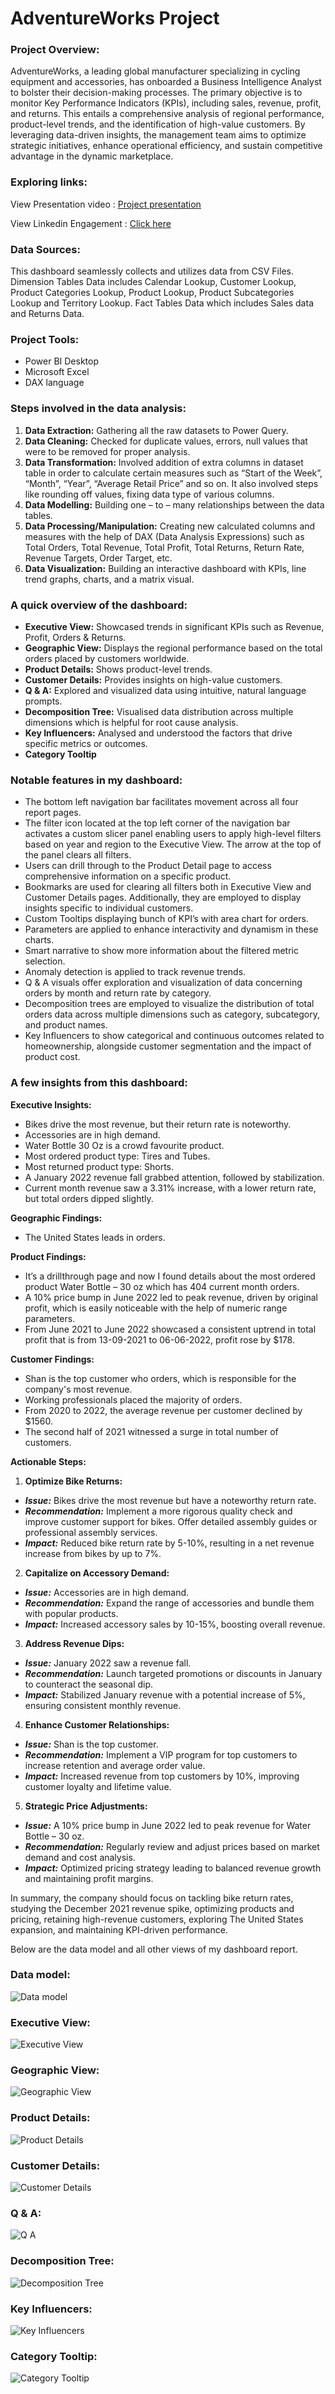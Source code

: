 # AdventureWorks Project

### Project Overview:

AdventureWorks, a leading global manufacturer specializing in cycling equipment and accessories, has onboarded a Business Intelligence Analyst to bolster their decision-making processes. The primary objective is to monitor Key Performance Indicators (KPIs), including sales, revenue, profit, and returns. This entails a comprehensive analysis of regional performance, product-level trends, and the identification of high-value customers. By leveraging data-driven insights, the management team aims to optimize strategic initiatives, enhance operational efficiency, and sustain competitive advantage in the dynamic marketplace.

### Exploring links:
View Presentation video : [Project presentation](https://www.youtube.com/embed/QQOof5Ru6dQ?si=BvjKm6BhlTAZDmpE)

View Linkedin Engagement  : [Click here](https://www.linkedin.com/posts/chellalakshmi_hello-connections-excited-to-unveil-activity-7194694781392883713-E9u0?utm_source=share&utm_medium=member_desktop)

### Data Sources:

This dashboard seamlessly collects and utilizes data from CSV Files. Dimension Tables Data includes Calendar Lookup, Customer Lookup, Product Categories Lookup, Product Lookup, Product Subcategories Lookup and Territory Lookup. Fact Tables Data which includes Sales data and Returns Data.

### Project Tools:
- Power BI Desktop
- Microsoft Excel
- DAX language

### Steps involved in the data analysis:
1. **Data Extraction:** Gathering all the raw datasets to Power Query.
2. **Data Cleaning:** Checked for duplicate values, errors, null values that were to be removed for proper analysis.
3. **Data Transformation:** Involved addition of extra columns in dataset table in order to calculate certain measures such as “Start of the Week”, “Month”, “Year”, “Average Retail Price” and so on. It also involved steps like rounding off values, fixing data type of various columns.
4. **Data Modelling:** Building one – to – many relationships between the data tables.
5. **Data Processing/Manipulation:** Creating new calculated columns and measures with the help of DAX (Data Analysis Expressions) such as Total Orders, Total Revenue, Total Profit, Total Returns, Return Rate, Revenue Targets, Order Target, etc.
6. **Data Visualization:** Building an interactive dashboard with KPIs, line trend graphs, charts, and a matrix visual.

### A quick overview of the dashboard:
- **Executive View:** Showcased trends in significant KPIs such as Revenue, Profit, Orders & Returns.
- **Geographic View:** Displays the regional performance based on the total orders placed by customers worldwide.
- **Product Details:** Shows product-level trends.
- **Customer Details:** Provides insights on high-value customers.
- **Q & A:** Explored and visualized data using intuitive, natural language prompts.
- **Decomposition Tree:** Visualised data distribution across multiple dimensions which is helpful for root cause analysis.
- **Key Influencers:** Analysed and understood the factors that drive specific metrics or outcomes.
- **Category Tooltip**

### Notable features in my dashboard:

- The bottom left navigation bar facilitates movement across all four report pages.
- The filter icon located at the top left corner of the navigation bar activates a custom slicer panel enabling users to apply high-level filters based on year and region to the Executive View. The arrow at the top of the panel clears all filters.
- Users can drill through to the Product Detail page to access comprehensive information on a specific product.
- Bookmarks are used for clearing all filters both in Executive View and Customer Details pages. Additionally, they are employed to display insights specific to individual customers.
-	Custom Tooltips displaying bunch of KPI’s with area chart for orders.
-	Parameters are applied to enhance interactivity and dynamism in these charts.
-	Smart narrative to show more information about the filtered metric selection.
- Anomaly detection is applied to track revenue trends.
- Q & A visuals offer exploration and visualization of data concerning orders by month and return rate by category.
- Decomposition trees are employed to visualize the distribution of total orders data across multiple dimensions such as category, subcategory, and product names.
- Key Influencers to show categorical and continuous outcomes related to homeownership, alongside customer segmentation and the impact of product cost.

### A few insights from this dashboard:
**Executive Insights:**
- Bikes drive the most revenue, but their return rate is noteworthy.
- Accessories are in high demand.
- Water Bottle 30 Oz is a crowd favourite product.
- Most ordered product type: Tires and Tubes.
- Most returned product type: Shorts.
- A January 2022 revenue fall grabbed attention, followed by stabilization.
- Current month revenue saw a 3.31% increase, with a lower return rate, but total orders dipped slightly.
  
**Geographic Findings:**
- The United States leads in orders.

**Product Findings:**
- It’s a drillthrough page and now I found details about the most ordered product Water Bottle – 30 oz which has 404 current month orders. 
- A 10% price bump in June 2022 led to peak revenue, driven by original profit, which is easily noticeable with the help of numeric range parameters.
- From June 2021 to June 2022 showcased a consistent uptrend in total profit that is from 13-09-2021 to 06-06-2022, profit rose by $178.

**Customer Findings:**
- Shan is the top customer who orders, which is responsible for the company's most revenue.
- Working professionals placed the majority of orders.
- From 2020 to 2022, the average revenue per customer declined by $1560.
- The second half of 2021 witnessed a surge in total number of customers.

**Actionable Steps:**
1. **Optimize Bike Returns:**
- **_Issue:_** Bikes drive the most revenue but have a noteworthy return rate.
- **_Recommendation:_** Implement a more rigorous quality check and improve customer support for bikes. Offer detailed assembly guides or professional assembly services.
- **_Impact:_** Reduced bike return rate by 5-10%, resulting in a net revenue increase from bikes by up to 7%.

2. **Capitalize on Accessory Demand:**
- **_Issue:_** Accessories are in high demand.
- **_Recommendation:_** Expand the range of accessories and bundle them with popular products.
- **_Impact:_** Increased accessory sales by 10-15%, boosting overall revenue.

3. **Address Revenue Dips:**
- **_Issue:_** January 2022 saw a revenue fall.
- **_Recommendation:_** Launch targeted promotions or discounts in January to counteract the seasonal dip.
- **_Impact:_** Stabilized January revenue with a potential increase of 5%, ensuring consistent monthly revenue.

4. **Enhance Customer Relationships:**
- **_Issue:_** Shan is the top customer.
- **_Recommendation:_** Implement a VIP program for top customers to increase retention and average order value.
- **_Impact:_** Increased revenue from top customers by 10%, improving customer loyalty and lifetime value.

5. **Strategic Price Adjustments:**
- **_Issue:_** A 10% price bump in June 2022 led to peak revenue for Water Bottle – 30 oz.
- **_Recommendation:_** Regularly review and adjust prices based on market demand and cost analysis.
- **_Impact:_** Optimized pricing strategy leading to balanced revenue growth and maintaining profit margins.

In summary, the company should focus on tackling bike return rates, studying the December 2021 revenue spike, optimizing products and pricing, retaining high-revenue customers, exploring The United States expansion, and maintaining KPI-driven performance.

Below are the data model and all other views of my dashboard report.

### Data model:
![Data model](https://github.com/ChellalakshmiV/AdventureWorks_Report/assets/162456368/f22dbd5b-67a2-4bfb-8356-235482aff6c1)

### Executive View:
![Executive View](https://github.com/ChellalakshmiV/AdventureWorks_Report/assets/162456368/76d8e9a0-d7e3-49c3-b82d-732e25b66659)

### Geographic View: 
![Geographic View](https://github.com/ChellalakshmiV/AdventureWorks_Report/assets/162456368/fe44e0c9-7fc1-4366-aa51-029961cc450d)

### Product Details:
![Product Details](https://github.com/ChellalakshmiV/AdventureWorks_Report/assets/162456368/866cc55c-b5ef-4e19-a199-073048ce405f)

### Customer Details:
![Customer Details](https://github.com/ChellalakshmiV/AdventureWorks_Report/assets/162456368/1c6920a0-6f0a-449c-bbc4-ddb4f0dcb271)

### Q & A:
![Q   A](https://github.com/ChellalakshmiV/AdventureWorks_Report/assets/162456368/b5811b84-3159-43fc-ba95-c0cb102bc246)

### Decomposition Tree:
![Decomposition Tree](https://github.com/ChellalakshmiV/AdventureWorks_Report/assets/162456368/c36031bc-ad66-441f-83c2-40e9a4316df5)

### Key Influencers:
![Key Influencers](https://github.com/ChellalakshmiV/AdventureWorks_Report/assets/162456368/4d35ba75-ed43-406c-9739-aa083e6ebf64)

### Category Tooltip:
![Category Tooltip](https://github.com/ChellalakshmiV/AdventureWorks_Report/assets/162456368/b2b40f65-dec4-4a39-9202-54fdce79e37e)




